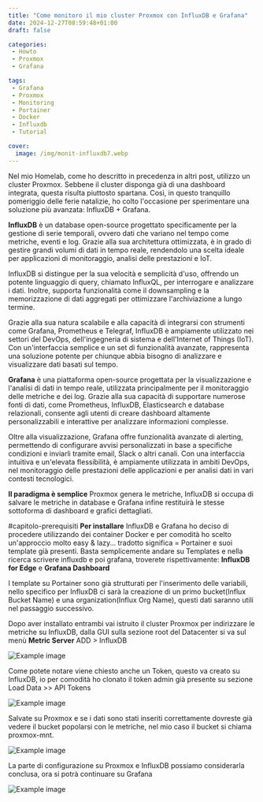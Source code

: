 ```yaml
---
title: "Come monitoro il mio cluster Proxmox con InfluxDB e Grafana"
date: 2024-12-27T08:59:48+01:00
draft: false

categories:
 - Howto
 - Proxmox
 - Grafana

tags:
 - Grafana
 - Proxmox
 - Monitoring
 - Portainer
 - Docker
 - Influxdb
 - Tutorial

cover:
  image: /img/monit-influxdb7.webp
---
```


Nel mio Homelab, come ho descritto in precedenza in altri post, utilizzo un cluster Proxmox. Sebbene il cluster disponga già di una dashboard integrata, questa risulta piuttosto spartana. Così, in questo tranquillo pomeriggio delle ferie natalizie, ho colto l'occasione per sperimentare una soluzione più avanzata: InfluxDB + Grafana.


**InfluxDB** è un database open-source progettato specificamente per la gestione di serie temporali, ovvero dati che variano nel tempo come metriche, eventi e log. Grazie alla sua architettura ottimizzata, è in grado di gestire grandi volumi di dati in tempo reale, rendendolo una scelta ideale per applicazioni di monitoraggio, analisi delle prestazioni e IoT.  

InfluxDB si distingue per la sua velocità e semplicità d'uso, offrendo un potente linguaggio di query, chiamato InfluxQL, per interrogare e analizzare i dati. Inoltre, supporta funzionalità come il downsampling e la memorizzazione di dati aggregati per ottimizzare l'archiviazione a lungo termine.  

Grazie alla sua natura scalabile e alla capacità di integrarsi con strumenti come Grafana, Prometheus e Telegraf, InfluxDB è ampiamente utilizzato nei settori del DevOps, dell'ingegneria di sistema e dell'Internet of Things (IoT). Con un'interfaccia semplice e un set di funzionalità avanzate, rappresenta una soluzione potente per chiunque abbia bisogno di analizzare e visualizzare dati basati sul tempo.


**Grafana** è una piattaforma open-source progettata per la visualizzazione e l'analisi di dati in tempo reale, utilizzata principalmente per il monitoraggio delle metriche e dei log. Grazie alla sua capacità di supportare numerose fonti di dati, come Prometheus, InfluxDB, Elasticsearch e database relazionali, consente agli utenti di creare dashboard altamente personalizzabili e interattive per analizzare informazioni complesse.

Oltre alla visualizzazione, Grafana offre funzionalità avanzate di alerting, permettendo di configurare avvisi personalizzati in base a specifiche condizioni e inviarli tramite email, Slack o altri canali. Con una interfaccia intuitiva e un'elevata flessibilità, è ampiamente utilizzata in ambiti DevOps, nel monitoraggio delle prestazioni delle applicazioni e per analisi dati in vari contesti tecnologici.


**Il paradigma è semplice** Proxmox genera le metriche, InfluxDB si occupa di salvare le metriche in database e Grafana infine restituirà le stesse sottoforma di dashboard e grafici dettagliati.


#capitolo-prerequisiti
**Per installare** InfluxDB e Grafana ho deciso di procedere utilizzando dei container Docker e per comodità ho scelto un'approccio molto easy & lazy... tradotto significa = Portainer e suoi template già presenti. Basta semplicemente andare su Templates e nella ricerca scrivere influxdb e poi grafana, troverete rispettivamente: **InfluxDB for Edge** e **Grafana Dashboard**

I template su Portainer sono già strutturati per l'inserimento delle variabili, nello specifico per InfluxDB ci sarà la creazione di un primo bucket(Influx Bucket Name) e una organization(Influx Org Name), questi dati saranno utili nel passaggio successivo. 

Dopo aver installato entrambi vai istruito il cluster Proxmox per indirizzare le metriche su InfluxDB, dalla GUI sulla sezione root del Datacenter si va sul menù **Metric Server** ADD > InfluxDB

![Example image](/img/monit-inluxdb1.webp)

Come potete notare viene chiesto anche un Token, questo va creato su InfluxDB, io per comodità ho clonato il token admin già presente su sezione Load Data >> API Tokens 

![Example image](/img/monit-inluxdb2.webp)

Salvate su Proxmox e se i dati sono stati inseriti correttamente dovreste già vedere il bucket popolarsi con le metriche, nel mio caso il bucket si chiama proxmox-mnt.

![Example image](/img/monit-inluxdb3.webp)
 
La parte di configurazione su Proxmox e InfluxDB possiamo considerarla conclusa, ora si potrà continuare su Grafana

![Example image](/img/monit-inluxdb4.webp)





